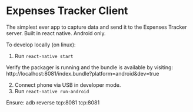 # Expenses Tracker Client

The simplest ever app to capture data and send it to the Expenses Tracker server. Built in react native. Android only.

To develop locally (on linux):
<!-- 
1. get local IP using `hostname -I | awk '{print $NF}'`
2. tell the packager to use the IP: `export REACT_NATIVE_PACKAGER_HOSTNAME='ip'`
3. run `npm start` -->

1. Run `react-native start`

Verify the packager is running and the bundle is available by visiting: http://localhost:8081/index.bundle?platform=android&dev=true

2. Connect phone via USB in developer mode.
3. Run `react-native run-android`


Ensure: adb reverse tcp:8081 tcp:8081